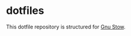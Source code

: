 # dotfiles

This dotfile repository is structured for [Gnu Stow](https://www.gnu.org/software/stow/).
